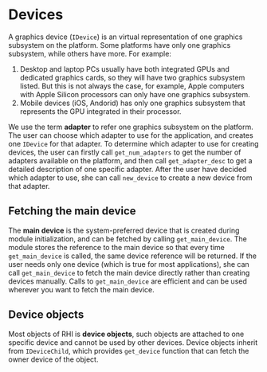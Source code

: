 # Devices
A graphics device (`IDevice`) is an virtual representation of one graphics subsystem on the platform. Some platforms have only one graphics subsystem, while others have more. For example:

1. Desktop and laptop PCs usually have both integrated GPUs and dedicated graphics cards, so they will have two graphics subsystem listed. But this is not always the case, for example, Apple computers with Apple Silicon processors can only have one graphics subsystem.
1. Mobile devices (iOS, Andorid) has only one graphics subsystem that represents the GPU integrated in their processor.

We use the term **adapter** to refer one graphics subsystem on the platform. The user can choose which adapter to use for the application, and creates one `IDevice` for that adapter. To determine which adapter to use for creating devices, the user can firstly call `get_num_adapters` to get the number of adapters available on the platform, and then call `get_adapter_desc` to get a detailed description of one specific adapter. After the user have decided which adapter to use, she can call `new_device` to create a new device from that adapter.

## Fetching the main device
The **main device** is the system-preferred device that is created during module initialization, and can be fetched by calling `get_main_device`. The module stores the reference to the main device so that every time `get_main_device` is called, the same device reference will be returned. If the user needs only one device (which is true for most applications), she can call `get_main_device` to fetch the main device directly rather than creating devices manually. Calls to `get_main_device` are efficient and can be used wherever you want to fetch the main device.

## Device objects
Most objects of RHI is **device objects**, such objects are attached to one specific device and cannot be used by other devices. Device objects inherit from `IDeviceChild`, which provides `get_device` function that can fetch the owner device of the object.


